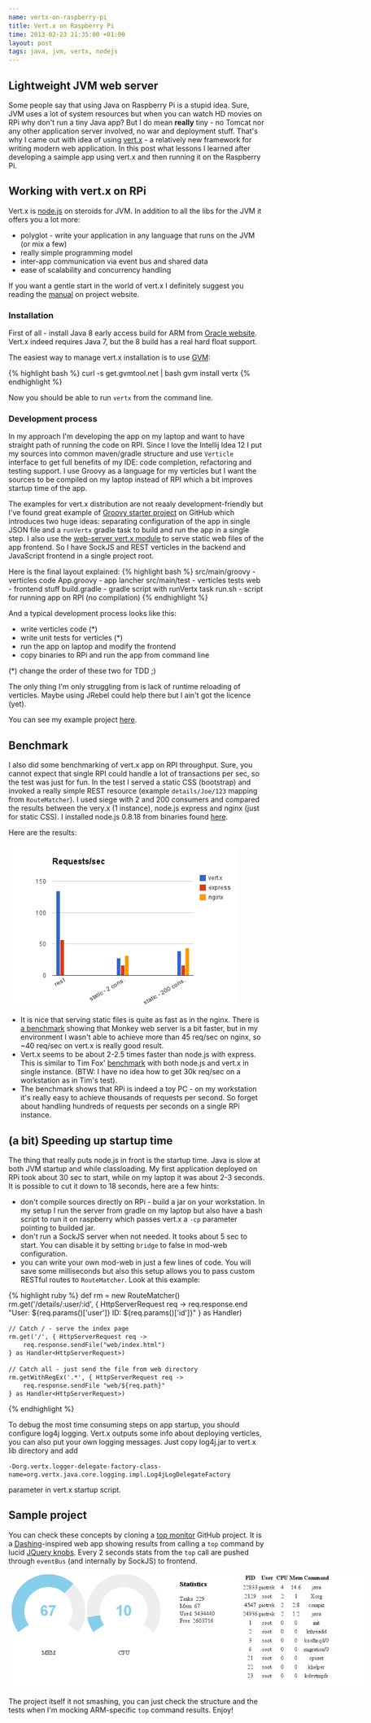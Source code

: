 ```yaml
--- 
name: vertx-on-raspberry-pi
title: Vert.x on Raspberry Pi
time: 2013-02-23 21:35:00 +01:00
layout: post
tags: java, jvm, vertx, nodejs
---
```

## Lightweight JVM web server ##
Some people say that using Java on Raspberry Pi is a stupid idea. Sure, JVM uses a lot of system resources but when you can watch HD movies on RPi why don't run a tiny Java app? But I do mean **really** tiny - no Tomcat nor any other application server involved, no war and deployment stuff. That's why I came out with idea of using [vert.x](http://vertx.io) - a relatively new framework for writing modern web application. In this post what lessons I learned after developing a saimple app using vert.x and then running it on the Raspberry Pi.

## Working with vert.x on RPi ##
Vert.x is [node.js](http://nodejs.org/) on steroids for JVM. In addition to all the libs for the JVM it offers you a lot more:

* polyglot - write your application in any language that runs on the JVM (or mix a few)
* really simple programming model
* inter-app communication via event bus and shared data
* ease of scalability and concurrency handling

If you want a gentle start in the world of vert.x I definitely suggest you reading the [manual](http://vertx.io/manual.html) on project website.

### Installation ###
First of all - install Java 8 early access build for ARM from [Oracle website](http://jdk8.java.net/fxarmpreview). Vert.x indeed requires Java 7, but the 8 build has a real hard float support.

The easiest way to manage vert.x installation is to use [GVM](http://gvmtool.net/):

{% highlight bash %}
curl -s get.gvmtool.net | bash
gvm install vertx
{% endhighlight %}

Now you should be able to run `vertx` from the command line.

### Development process ###
In my approach I'm developing the app on my laptop and want to have straight path of running the code on RPI. Since I love the Intellij Idea 12 I put my sources into common maven/gradle structure and use `Verticle` interface to get full benefits of my IDE: code completion, refactoring and testing support. I use Groovy as a language for my verticles but I want the sources to be compiled on my laptop instead of RPI which a bit improves startup time of the app. 

The examples for vert.x distribution are not reaaly development-friendly but I've found great example of [Groovy starter project](https://github.com/rmangi/vertx-groovy-starter) on GitHub which introduces two huge ideas: separating configuration of the app in single JSON file and a `runVertx` gradle task to build and run the app in a single step. I also use the [web-server vert.x module](https://github.com/vert-x/mod-web-server) to serve static web files of the app frontend. So I have SockJS and REST verticles in the backend and JavaScript frontend in a single project root.

Here is the final layout explained:
{% highlight bash %}
src/main/groovy - verticles code
    App.groovy - app lancher
src/main/test - verticles tests
web - frontend stuff
build.gradle - gradle script with runVertx task
run.sh - script for running app on RPI (no compilation)
{% endhighlight %}

And a typical development process looks like this:

* write verticles code (\*)
* write unit tests for verticles (\*)
* run the app on laptop and modify the frontend
* copy binaries to RPi and run the app from command line

(\*) change the order of these two for TDD ;)

The only thing I'm only struggling from is lack of runtime reloading of verticles. Maybe using JRebel could help there but I ain't got the licence (yet).

You can see my example project [here](https://github.com/pjagielski/vertx-raspberry-console).

## Benchmark ##
I also did some benchmarking of vert.x app on RPI throughput. Sure, you cannot expect that single RPI could handle a lot of transactions per sec, so the test was just for fun. In the test I served a static CSS (bootstrap) and invoked a really simple REST resource (example `details/Joe/123` mapping from `RouteMatcher`). I used siege with 2 and 200 consumers and compared the results between the very.x (1 instance), node.js express and nginx (just for static CSS). I installed node.js 0.8.18 from binaries found [here](https://gist.github.com/adammw/3245130).

Here are the results:

<img src="/assets/img/vertx-node-nginx-perf.png"/>

* It is nice that serving static files is quite as fast as in the nginx. There is [a benchmark](http://monkey-project.com/benchmarks/raspberry_pi_monkey_nginx) showing that Monkey web server is a bit faster, but in my environment I wasn't able to achieve more than 45 req/sec on nginx, so ~40 req/sec on vert.x is really good result.
* Vert.x seems to be about 2-2.5 times faster than node.js with express. This is similar to Tim Fox' [benchmark](http://vertxproject.wordpress.com/2012/05/09/vert-x-vs-node-js-simple-http-benchmarks/) with both node.js and vert.x in single instance. (BTW: I have no idea how to get 30k req/sec on a workstation as in Tim's test).
* The benchmark shows that RPi is indeed a toy PC - on my workstation it's really easy to achieve thousands of requests per second. So forget about handling hundreds of requests per seconds on a single RPi instance.

## (a bit) Speeding up startup time ##
The thing that really puts node.js in front is the startup time. Java is slow at both JVM startup and while classloading. My first application deployed on RPi took about 30 sec to start, while on my laptop it was about 2-3 seconds. It is possible to cut it down to 18 seconds, here are a few hints:

* don't compile sources directly on RPi - build a jar on your workstation. In my setup I run the server from gradle on my laptop but also have a bash script to run it on raspberry which passes vert.x a `-cp` parameter pointing to builded jar.
* don't run a SockJS server when not needed. It tooks about 5 sec to start. You can disable it by setting `bridge` to false in mod-web configuration.
* you can write your own mod-web in just a few lines of code. You will save some milliseconds but also this setup allows you to pass custom RESTful routes to `RouteMatcher`. Look at this example:

{% highlight ruby %}
    def rm = new RouteMatcher()
    rm.get('/details/:user/:id', { HttpServerRequest req ->
        req.response.end "User: ${req.params()['user']} ID: ${req.params()['id']}"
    } as Handler<HttpServerRequest>)

    // Catch / - serve the index page
    rm.get('/', { HttpServerRequest req ->
        req.response.sendFile("web/index.html")
    } as Handler<HttpServerRequest>)

    // Catch all - just send the file from web directory
    rm.getWithRegEx('.*', { HttpServerRequest req ->
        req.response.sendFile "web/${req.path}"
    } as Handler<HttpServerRequest>)    
{% endhighlight %}

To debug the most time consuming steps on app startup, you should configure log4j logging. Vert.x outputs some info about deploying verticles, you can also put your own logging messages. Just copy log4j.jar to vert.x lib directory and add 
```
-Dorg.vertx.logger-delegate-factory-class-name=org.vertx.java.core.logging.impl.Log4jLogDelegateFactory
```
 parameter in vert.x startup script.

## Sample project ##
You can check these concepts by cloning a [top monitor](https://github.com/pjagielski/vertx-top-monitor) GitHub project. It is a [Dashing](http://shopify.github.com/dashing/)-inspired web app showing results from calling a `top` command by lucid [JQuery knobs](http://anthonyterrien.com/knob/).
Every 2 seconds stats from the `top` call are pushed through `eventBus` (and internally by SockJS) to frontend.

<img src="/assets/img/vertx-top.png" style="max-width:700px;"/>

The project itself it not smashing, you can just check the structure and the tests when I'm mocking ARM-specific `top` command results. Enjoy!

